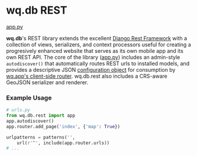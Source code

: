 wq.db REST
==========

[app.py]

**wq.db**'s REST library extends the excellent [Django Rest Framework](http://django-rest-framework.org) with a collection of views, serializers, and context processors useful for creating a progresively enhanced website that serves as its own mobile app and its own REST API.  The core of the library ([app.py]) includes an admin-style `autodiscover()` that automatically routes REST urls to installed models, and provides a descriptive JSON [configuration object] for consumption by [wq.app's client-side router].  wq.db.rest also includes a CRS-aware GeoJSON serializer and renderer.

### Example Usage

```python
# urls.py
from wq.db.rest import app
app.autodiscover()
app.router.add_page('index', {'map': True})

urlpatterns = patterns('',
    url(r'^', include(app.router.urls))
# ...
```

[app.py]: https://github.com/wq/wq.db/blob/master/rest/app.py
[wq.app's client-side router]: http://wq.io/docs/app-js
[configuration object]: http://wq.io/docs/config